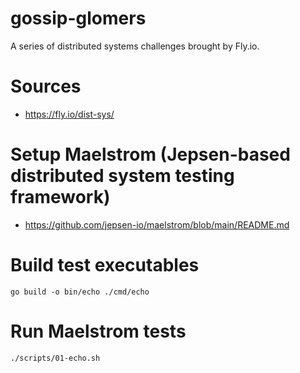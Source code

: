 # gossip-glomers
A series of distributed systems challenges brought by Fly.io.

# Sources
 - https://fly.io/dist-sys/

# Setup Maelstrom (Jepsen-based distributed system testing framework)
 - https://github.com/jepsen-io/maelstrom/blob/main/README.md

# Build test executables
```
go build -o bin/echo ./cmd/echo
```

# Run Maelstrom tests
```
./scripts/01-echo.sh
```

